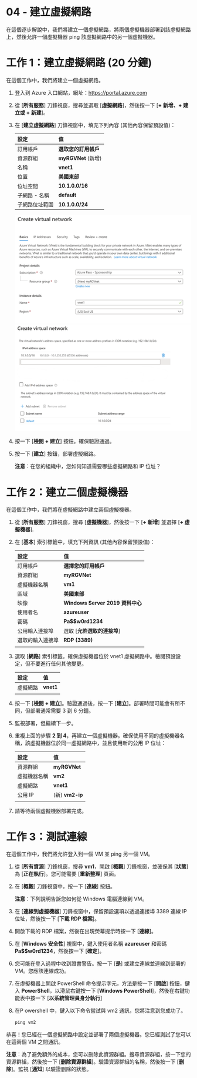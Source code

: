 ﻿---
wts:
    title: '04 - 建立虛擬網路 (20 分鐘)'
    module: '模組 02 - 核心 Azure 服務 (工作負載)'
---
# 04 - 建立虛擬網路

在這個逐步解說中，我們將建立一個虛擬網路，將兩個虛擬機器部署到該虛擬網路上，然後允許一個虛擬機器 ping 該虛擬網路中的另一個虛擬機器。

# 工作 1：建立虛擬網路 (20 分鐘)

在這個工作中，我們將建立一個虛擬網路。 

1. 登入到 Azure 入口網站，網址：<a href="https://portal.azure.com" target="_blank"><span style="color: #0066cc;" color="#0066cc">https://portal.azure.com</span></a>

2. 從 [**所有服務**] 刀鋒視窗，搜尋並選取 [**虛擬網路**]，然後按一下 [**+ 新增、+ 建立或 + 新建**]。 

3. 在 [**建立虛擬網路**] 刀鋒視窗中，填充下列內容 (其他內容保留預設值)：

    | 設定 | 值 | 
    | --- | --- |
    | 訂用帳戶 | **選取您的訂用帳戶** |
    | 資源群組 | **myRGVNet** (新增) |
    | 名稱 | **vnet1** |
    | 位置 | **美國東部** |
    | 位址空間 |**10.1.0.0/16** |
    | 子網路 - 名稱 | **default** |
    | 子網路位址範圍 | **10.1.0.0/24** |

    ![使用預設欄位建立虛擬網路刀鋒視窗的 [基本] 步驟的螢幕擷取畫面。](../images/0301a.png)
    ![使用預設欄位建立虛擬網路刀鋒視窗的 [IP 位址] 步驟的螢幕擷取畫面。](../images/0301b.png)

5. 按一下 [**檢閱 + 建立**] 按鈕。確保驗證通過。

6. 按一下 [**建立**] 按鈕，部署虛擬網路。 

    **注意**：在您的組織中，您如何知道需要哪些虛擬網路和 IP 位址？

# 工作 2：建立二個虛擬機器

在這個工作中，我們將在虛擬網路中建立兩個虛擬機器。 

1. 從 [**所有服務**] 刀鋒視窗，搜尋 [**虛擬機器**]，然後按一下 [**+ 新增**] 並選擇 [**+ 虛擬機器**]. 

2. 在 [**基本**] 索引標籤中，填充下列資訊 (其他內容保留預設值)：

   | 設定 | 值 | 
   | --- | --- |
   | 訂用帳戶 | **選擇您的訂用帳戶**  |
   | 資源群組 |  **myRGVNet** |
   | 虛擬機器名稱 | **vm1**|
   | 區域 | **美國東部** |
   | 映像 | **Windows Server 2019 資料中心** |
   | 使用者名| **azureuser** |
   | 密碼| **Pa$$w0rd1234** |
   | 公用輸入連接埠| 選取 [**允許選取的連接埠**]  |
   | 選取的輸入連接埠| **RDP (3389)** |
   |||

3. 選取 [**網路**] 索引標籤。確保虛擬機器位於 vnet1 虛擬網路中。檢閱預設設定，但不要進行任何其他變更。 

   | 設定 | 值 | 
   | --- | --- |
   | 虛擬網路 | **vnet1** |
   |||

4. 按一下 [**檢閱 + 建立**]。驗證通過後，按一下 [**建立**]。部署時間可能會有所不同，但部署通常需要 3 到 6 分鐘。

5. 監視部署，但繼續下一步。 

6. 重複上面的步驟 **2 到 4**，再建立一個虛擬機器。確保使用不同的虛擬機器名稱，該虛擬機器位於同一虛擬網路中，並且使用新的公用 IP 位址：

    | 設定 | 值 |
    | --- | --- |
    | 資源群組 | **myRGVNet** |
    | 虛擬機器名稱 |  **vm2** |
    | 虛擬網路 | **vnet1** |
    | 公用 IP | (新) **vm2-ip** |
    |||

7. 請等待兩個虛擬機器部署完成。 

# 工作 3：測試連線 

在這個工作中，我們將允許登入到一個 VM 並 ping 另一個 VM。 

1. 從 [**所有資源**] 刀鋒視窗，搜尋 **vm1**，開啟 [**概觀**] 刀鋒視窗，並確保其 [**狀態**] 為 [**正在執行**]。您可能需要 [**重新整理**] 頁面。

2. 在 [**概觀**] 刀鋒視窗中，按一下 [**連線**] 按鈕。

    **注意**：下列說明告訴您如何從 Windows 電腦連線到 VM。 

3. 在 [**連線到虛擬機器**] 刀鋒視窗中，保留預設選項以透過連接埠 3389 連線 IP 位址，然後按一下 [**下載 RDP 檔案**]。

4. 開啟下載的 RDP 檔案，然後在出現熒幕提示時按一下 [**連線**]。 

5. 在 [**Windows 安全性**] 視窗中，鍵入使用者名稱 **azureuser** 和密碼 **Pa$$w0rd1234**，然後按一下 [**確定**]。

6. 您可能在登入過程中收到證書警告。按一下 [**是**] 或建立連線並連線到部署的 VM。您應該連線成功。

7. 在虛擬機器上開啟 PowerShell 命令提示字元，方法是按一下 [**開啟**] 按鈕，鍵入 **PowerShell**，以滑鼠右鍵按一下 [**Windows PowerShell**]，然後在右鍵功能表中按一下 [**以系統管理員身分執行**]

8. 在P owershell 中，鍵入以下命令嘗試與 vm2 通訊，您將注意到您成功了。

   ```PowerShell
   ping vm2
   ```

恭喜！您已經在一個虛擬網路中設定並部署了兩個虛擬機器。您已經測試了您可以在這兩個 VM 之間通訊。 

**注意**：為了避免額外的成本，您可以删除此資源群組。搜尋資源群組，按一下您的資源群組，然後按一下 [**删除資源群組**]。驗證資源群組的名稱，然後按一下 [**删除**]。監視 [**通知**] 以驗證删除的狀態。
